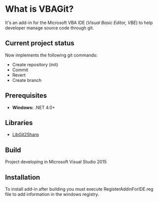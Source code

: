 # What is VBAGit?

It's an add-in for the Microsoft VBA IDE (*Visual Basic Editor, VBE*) to help developer manage source code through git.

## Current project status

Now implements the following git commands:

 - Create repository (init)
 - Commit
 - Revert
 - Create branch

## Prerequisites

 - **Windows:** .NET 4.0+

## Libraries
 
 - [LibGit2Sharp](https://github.com/libgit2/libgit2sharp)

## Build

 Project developing in Microsoft Visual Studio 2015

## Installation

 To install add-in after building you must execute RegisterAddinForIDE.reg file to add information in the windows registry.